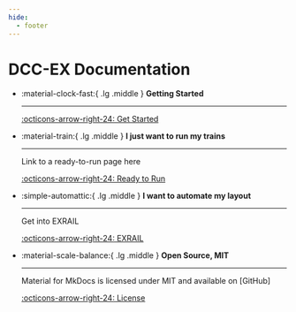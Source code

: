 ```yaml
---
hide:
  - footer
---
```


# DCC-EX Documentation

<div class="grid cards" markdown>

- :material-clock-fast:{ .lg .middle } __Getting Started__

    ---

    [:octicons-arrow-right-24: Get Started](/getting-started/index.md)

- :material-train:{ .lg .middle } __I just want to run my trains__

    ---

    Link to a ready-to-run page here

    [:octicons-arrow-right-24: Ready to Run](#)

- :simple-automattic:{ .lg .middle } __I want to automate my layout__

    ---

    Get into EXRAIL

    [:octicons-arrow-right-24: EXRAIL](/products/ex-commandstation/exrail/index.md)

- :material-scale-balance:{ .lg .middle } __Open Source, MIT__

    ---

    Material for MkDocs is licensed under MIT and available on [GitHub]

    [:octicons-arrow-right-24: License](#)

</div>

